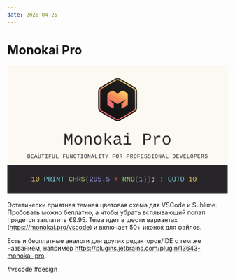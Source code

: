 ```yaml
---
date: 2020-04-25
---
```


# Monokai Pro

![Monokai Pro logo](monokaipro.png "Monokai Pro logo")

Эстетически приятная темная цветовая схема для VSCode и Sublime.  
Пробовать можно беплатно, а чтобы убрать всплывающий попап придется заплатить €9.95. Тема идет в шести вариантах (https://monokai.pro/vscode) и включает 50+ иконок для файлов.

Eсть и бесплатные аналоги для других редакторов/IDE с тем же названием, например
https://plugins.jetbrains.com/plugin/13643-monokai-pro.

#vscode #design
